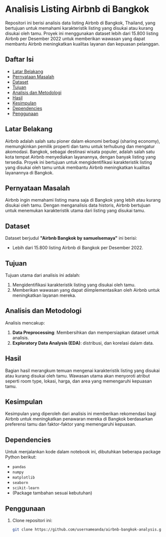 # Analisis Listing Airbnb di Bangkok

Repositori ini berisi analisis data listing Airbnb di Bangkok, Thailand, yang bertujuan untuk memahami karakteristik listing yang disukai atau kurang disukai oleh tamu. Proyek ini menggunakan dataset lebih dari 15.800 listing Airbnb per Desember 2022 untuk memberikan wawasan yang dapat membantu Airbnb meningkatkan kualitas layanan dan kepuasan pelanggan.

## Daftar Isi
- [Latar Belakang](#latar-belakang)
- [Pernyataan Masalah](#pernyataan-masalah)
- [Dataset](#dataset)
- [Tujuan](#tujuan)
- [Analisis dan Metodologi](#analisis-dan-metodologi)
- [Hasil](#hasil)
- [Kesimpulan](#kesimpulan)
- [Dependencies](#dependencies)
- [Penggunaan](#penggunaan)

## Latar Belakang
Airbnb adalah salah satu pioner dalam ekonomi berbagi (sharing economy), memungkinkan pemilik properti dan tamu untuk terhubung dan mengatur akomodasi. Bangkok, sebagai destinasi wisata populer, adalah salah satu kota tempat Airbnb menyediakan layanannya, dengan banyak listing yang tersedia. Proyek ini bertujuan untuk mengidentifikasi karakteristik listing yang disukai oleh tamu untuk membantu Airbnb meningkatkan kualitas layanannya di Bangkok.

## Pernyataan Masalah
Airbnb ingin memahami listing mana saja di Bangkok yang lebih atau kurang disukai oleh tamu. Dengan menganalisis data historis, Airbnb bertujuan untuk menemukan karakteristik utama dari listing yang disukai tamu.

## Dataset
Dataset berjudul **"Airbnb Bangkok by samuelsemaya"** ini berisi:
- Lebih dari 15.800 listing Airbnb di Bangkok per Desember 2022.

## Tujuan
Tujuan utama dari analisis ini adalah:
1. Mengidentifikasi karakteristik listing yang disukai oleh tamu.
2. Memberikan wawasan yang dapat diimplementasikan oleh Airbnb untuk meningkatkan layanan mereka.

## Analisis dan Metodologi
Analisis mencakup:
1. **Data Preprocessing**: Membersihkan dan mempersiapkan dataset untuk analisis.
2. **Exploratory Data Analysis (EDA)**: distribusi, dan korelasi dalam data.

## Hasil
Bagian hasil merangkum temuan mengenai karakteristik listing yang disukai atau kurang disukai oleh tamu. Wawasan utama akan menyoroti atribut seperti room type, lokasi, harga, dan area yang memengaruhi kepuasan tamu.

## Kesimpulan
Kesimpulan yang diperoleh dari analisis ini memberikan rekomendasi bagi Airbnb untuk meningkatkan penawaran mereka di Bangkok berdasarkan preferensi tamu dan faktor-faktor yang memengaruhi kepuasan.

## Dependencies
Untuk menjalankan kode dalam notebook ini, dibutuhkan beberapa package Python berikut:
- `pandas`
- `numpy`
- `matplotlib`
- `seaborn`
- `scikit-learn`
- (Package tambahan sesuai kebutuhan)

## Penggunaan
1. Clone repositori ini:
   ```bash
   git clone https://github.com/usernameanda/airbnb-bangkok-analysis.git
